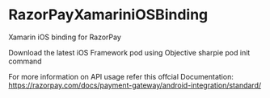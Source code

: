 # RazorPayXamariniOSBinding
Xamarin iOS binding for RazorPay

Download the latest iOS Framework pod using Objective sharpie pod init command

For more information on API usage refer this offcial Documentation: https://razorpay.com/docs/payment-gateway/android-integration/standard/
